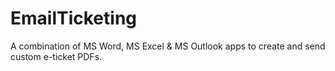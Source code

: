 EmailTicketing
==============

A combination of MS Word, MS Excel &amp; MS Outlook apps to create and send custom e-ticket PDFs.
